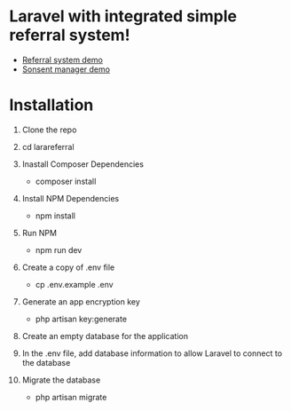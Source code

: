 # Laravel with integrated simple referral system!

-   [Referral system demo](https://streamable.com/kdc6dc)
-   [Sonsent manager demo](https://streamable.com/v1vc78)

# Installation

1. Clone the repo

2. cd larareferral

3. Inastall Composer Dependencies

    - composer install

4. Install NPM Dependencies

    - npm install

5. Run NPM

    - npm run dev

6. Create a copy of .env file

    - cp .env.example .env

7. Generate an app encryption key

    - php artisan key:generate

8. Create an empty database for the application

9. In the .env file, add database information to allow Laravel to connect to the database

10. Migrate the database
    - php artisan migrate
